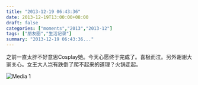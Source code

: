 ```yaml
---
title: "2013-12-19 06:43:36"
date: 2013-12-19T13:00:00+08:00
draft: false
categories: ["moments","2013","2013-12"]
tags: ["朋友圈","生活记录"]
summary: "2013-12-19 06:43:36..."
---
```


之前一直太胖不好意思Cosplay她。今天心愿终于完成了。喜极而泣。另外谢谢大家关心。女王大人岂有跌倒了爬不起来的道理？火锅走起。

![Media 1](/Moments/photos/2013-12-19/201312190643360.jpg)
